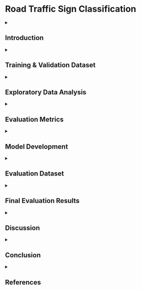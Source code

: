 # Road Traffic Sign Classification

<details>
<summary><h2>Introduction</h2></summary>
The aim of this project is to train at least two models to classify images of European road traffic signs based on their sign shape or sign type. To achieve this, I analyzed a specifically prepared dataset from the Belgium Traffic Sign Classification (TSC) Benchmark, consisting of 3699 grayscale images, using Jupyter Notebook. Exploratory Data Analysis (EDA) was performed to better understand the data composition. An ‘unseen’ independent evaluation dataset, compiled from a combination of images from the German TSC dataset, images from the internet, and digital photos taken personally from an iPhone, was used to evaluate each developed model's performance.

Two different supervised machine learning algorithms were investigated: Artificial Neural Network (ANN) and Convolutional Neural Network (CNN). Model optimization techniques such as hyperparameter tuning, regularization, dropout, data augmentation, and edge detection filtering were also explored. Based on the results obtained from each model's performance against the evaluation dataset, the best model for each task was identified.
</details>

<details>
<summary><h2>Training & Validation Dataset</h2></summary>
The dataset provided for this project is a modified version of the Belgium Traffic Sign Classification Benchmark which contains images of European road traffic signs taken from real-world vehicles. It consists of 3699 grayscale ‘.png’ images, each having a 28 (H) x 28 (W) pixel dimension.

Images have been placed in sub-directories in the format of `./trafficsigns_dataset/{sign-shape}/{sign-type}/`, corresponding to its correct classification. For example, an image in the `/diamond/rightofway/` directory has a sign shape of ‘diamond’, and a sign type of ‘rightofway’. Some sign types have different individual signs, such as the ‘speed’ sign type having signs from 10-70mph.
</details>

<details>
<summary><h2>Exploratory Data Analysis</h2></summary>

### Data Preparation
In preparing the dataset for analysis and model training, I utilized a script to systematically traverse through the directory structure of the traffic sign images. The script loops through each subdirectory, reading each image file (in PNG format), and extracting relevant metadata such as the image's file path, sign shape, sign type, dimensions, and an MD5 hash. The MD5 hash is used in a later step to ensure none of the images are duplicated in the evaluation set. These details are appended to a list, which is then converted into a pandas DataFrame. This DataFrame provides a structured view of the dataset, containing columns for the image's file path, image path, filename, sign shape, sign type, and dimensions. The final DataFrame consists of 3699 rows with 7 attributes each, enabling efficient EDA.

### Data Distribution
Checking the number of images under each shape revealed noticeable skewness in the distribution of images across different traffic sign shapes. The majority of the images are round signs, with 1760 images, comprising approximately 47.6% of the dataset. Triangle signs follow with 926 images (25%), and square signs with 688 images (18.6%). Diamond-shaped signs are less common, with 282 images (7.6%), and hexagonal signs are the least represented, with only 43 images (1.2%). This skewness indicates a higher concentration of certain sign shapes, particularly round and triangle, which could impact the model's performance and may necessitate strategies to handle the imbalance.

Checking the number of images under each sign type also reveals substantial skewness. The "warning" sign type is the most prevalent, with 695 images, making up approximately 18.8% of the dataset. The next most common types are "noentry" (375 images, 10.1%) and "speed" (316 images, 8.5%). In contrast, several sign types, such as "stop" (43 images, 1.2%), "crossing" (95 images, 2.6%), and "roundabout" (98 images, 2.7%), have relatively few images. This uneven distribution indicates that the dataset is heavily weighted towards certain sign types, and I will address class imbalance in the modeling process to ensure fair and effective training.

### Image Size Distribution
The dataset consists of images uniformly sized at 28x28 pixels. This uniformity ensures consistency in the input data for image processing and model training, simplifying preprocessing steps such as resizing and normalization. The fact that all 3699 images adhere to this dimension is critical for maintaining a standardized input format for the convolutional neural network (CNN) models used in the classification tasks. This consistency helps streamline the workflow and ensures that the models can efficiently process the data without additional adjustments for varying image sizes.

### Colour Analysis
The dataset consists of grayscale images, where each color channel (red, green, and blue) carries the same intensity values, resulting in identical distributions across all channels. The pixel intensities range from 0 to 255, with higher concentrations in the lower range (around 50-100) and near the maximum intensity (255). This indicates a variety of shades, with significant amounts of both darker and brighter pixels. This uniform grayscale representation ensures consistency in the dataset, simplifying preprocessing and feature extraction for model training.

### Data Splitting
Since I am testing my model with real-world data that would be completely unseen, I have only split it into train and validation sets in 80-20 percent respectively. After splitting, the training data consists of 2959 images and the validation data consists of 740 images.

### Data Leakage Check
The distribution of sign shapes and sign types in the training and validation sets demonstrates good overlap, showing that both sets contain similar proportions of each type. The consistent peaks for common shapes and types across both datasets confirm good representation and suggest that the validation set can provide a realistic indication of the model's performance on new, unseen data. The data split appears to be effective, suggesting that the validation set mirrors the training data well, supporting effective model training and validation.
</details>

<details>
<summary><h2>Evaluation Metrics</h2></summary>

### Chosen Metrics: Accuracy and Weighted F1-Score
Accuracy serves as a general performance indicator, measuring the overall correctness of the model. It is defined as the ratio of correctly predicted observations to the total observations, providing a quick and intuitive measure of the model’s general effectiveness.

The Weighted F1-Score addresses the class imbalance present in the dataset. It adjusts the F1-Score for each class by the number of true instances, giving more weight to classes with more samples. This metric provides a balance between precision and recall in a single number, weighted by the class distribution. This ensures that the model’s performance on less common classes significantly influences the overall score.
</details>

<details>
<summary><h2>Model Development</h2></summary>

### Artificial Neural Network (ANN) - Baseline
Starting with an ANN allows me to establish a straightforward performance metric to determine if the complexity added by Convolutional Neural Networks (CNNs) is justified. This approach is particularly useful because it allows me to quickly identify any major issues or bottlenecks in the initial model without the added complexity of a CNN. Additionally, ANNs are faster to train and easier to debug, making them ideal for initial experimentation and validation.

### ANN Architecture
1. **Flatten Layer**: Transforms the 2D 28x28 pixel grayscale images into a 1D vector of 784 elements, necessary for dense layers in a neural network that accept vectors as input.
2. **Dense Layer (Hidden Layer)**: The hidden layer with 256 neurons captures complex relationships and features from the flattened input vector using ReLU activation.
3. **Output Layer**: Has 5 or 16 neurons, corresponding to the five classes of sign shapes or sixteen classes for sign types. The layer’s output (logits) is directly utilized by the loss function due to `from_logits=True`.

### Compilation Settings
1. **Optimizer**: Adam, an adaptive learning rate optimization algorithm that can handle sparse gradients on noisy problems.
2. **Loss Function**: CategoricalCrossentropy with `from_logits=True` for multi-class classification tasks.
3. **Metrics**: Categorical accuracy to evaluate the performance of the model in a multi-class classification scenario.

### Convolutional Neural Network (CNN)
#### Sign Shape Architecture
- **Input Layer**: Conv2D(32, (3, 3), activation='relu', input_shape=(28, 28, 1)) with 32 filters of size 3x3.
- **Pooling Layer**: MaxPooling2D((2, 2)).
- **Dropout Layer**: Dropout(0.25).
- **Second Convolutional Layer**: Conv2D(64, (3, 3), activation='relu') with 64 filters.
- **Second Pooling Layer**: MaxPooling2D((2, 2)).
- **Second Dropout Layer**: Dropout(0.25).
- **Flattening Layer**: Converts the 3D output into a 1D vector.
- **Dense Layer**: Dense(128, activation='relu').
- **Third Dropout Layer**: Dropout(0.5).
- **Output Layer**: Dense(5, activation='softmax') for multi-class classification.

#### Sign Type Architecture
- Similar to Sign Shape Architecture with the addition of a third convolutional layer (Conv2D(128, (3, 3), activation='relu')) and corresponding pooling and dropout layers.
- **Output Layer**: Dense(16, activation='softmax') for multi-class classification.
### Model Compilation
- **Optimizer**: Adam for efficient weight adjustment.
- **Loss Function**: Categorical crossentropy for multi-class classification.
- **Metrics**: Accuracy to monitor the percentage of correctly predicted instances.

### Detection Filter
Used Sobel edge detection filter in pre-processing to identify edges in each image before model training.

### Hyperparameter Tuning
Conducted using Bayesian search on multiple models across both ANN and CNN. For ANN models, the number of neurons in the first hidden layer and the learning rate were tuned. For CNN models, filters, kernel size, kernel regularizer, dropout rate, and dense layer units were tuned.

### Early Stopping
Incorporated to terminate training when the selected metric no longer improves within a chosen ‘patience’ period, reducing overfitting.
</details>

<details>
<summary><h2>Evaluation Dataset</h2></summary>
An ‘unseen’ independent evaluation dataset, consisting of 493 images, was used to evaluate the performance of each developed model. This dataset was compiled from a combination of the following:
- Images from the German TSC dataset
- Images from the test set of the Belgium TSC dataset
- Other images taken from the internet
- Digital photos taken personally from an iPhone

A significant portion of the evaluation dataset was sourced from the German TSC dataset due to the similarity in street sign design between Germany and Belgium. The Belgium TSC dataset was also used due to the absence of a few sign types in the German TSC dataset. Additionally, images sourced from the internet were used to increase the sample size for certain sign types. Personally taken digital photos were included to ensure the models are viable in real-world scenarios. Prior to evaluation, the dataset was preprocessed by converting images to grayscale, resizing to 28x28, and applying an edge detection filter (if applicable).
</details>

<details>
<summary><h2>Final Evaluation Results</h2></summary>
The results (based on the evaluation metrics chosen) of each model architecture against variations of the training dataset are summarized below. Note:
- ‘_opt’ refers to an optimized model with hyperparameter tuning conducted.
- Data Augmentation applied only on the training set.
- Filter applied on training, validation, and evaluation sets.

### Sign Shape
| Model              | Original Data  | Data Augmentation | Data Aug + Filter |
|--------------------|----------------|-------------------|-------------------|
| ANN shape_ann_1    | Acc: 0.73      | Acc: 0.62         | Acc: 0.87         |
|                    | WF1: 0.73      | WF1: 0.62         | WF1: 0.87         |
| ANN shape_ann_opt* | Acc: 0.70      | Acc: 0.81         | Acc: 0.86         |
|                    | WF1: 0.69      | WF1: 0.78         | WF1: 0.85         |
| CNN shape_cnn_1    | Acc: 0.96      | Acc: 0.97         | Acc: 0.97         |
|                    | WF1: 0.95      | WF1: 0.97         | WF1: 0.97         |
| CNN shape_cnn_opt* | Acc: 0.97      | Acc: 0.98         | Acc: 0.98         |
|                    | WF1: 0.95      | WF1: 0.98         | WF1: 0.98         |
| CNN shape_cnn_google| Acc: 0.90     | Acc: 0.95         | Acc: 0.97         |
| net                | WF1: 0.90      | WF1: 0.95         | WF1: 0.96         |

Based on the results, the best model for sign shape is the ‘shape_cnn_opt’ model with data augmentation, achieving an accuracy and weighted F1-score of 0.98.

### Sign Type
| Model               | Original Data  | Data Augmentation | Data Aug + Filter |
|---------------------|----------------|-------------------|-------------------|
| ANN type_ann_1      | Acc: 0.51      | Acc: 0.62         | Acc: 0.74         |
|                     | WF1: 0.51      | WF1: 0.62         | WF1: 0.73         |
| ANN type_ann_opt*   | Acc: 0.61      | Acc: 0.68         | Acc: 0.78         |
|                     | WF1: 0.61      | WF1: 0.68         | WF1: 0.77         |
| CNN type_cnn_tl     | Acc: 0.78      | Acc: 0.80         | Acc: 0.78         |
|                     | WF1: 0.77      | WF1: 0.79         | WF1: 0.76         |
| CNN type_cnn_1      | Acc: 0.87      | Acc: 0.90         | Acc: 0.90         |
|                     | WF1: 0.86      | WF1: 0.90         | WF1: 0.89         |
| CNN type_cnn_opt*   | Acc: 0.82      | Acc: 0.88         | Acc: 0.84         |
|                     | WF1: 0.81      | WF1: 0.88         | WF1: 0.83         |
| CNN type_cnn_googlenet| Acc: 0.74    | Acc: 0.88         | Acc: 0.83         |
|                     | WF1: 0.74      | WF1: 0.88         | WF1: 0.83         |

The best model for sign type is the ‘type_cnn_1’ model with data augmentation, achieving an accuracy and weighted F1-score of 0.90.
</details>

<details>
<summary><h2>Discussion</h2></summary>
Due to the increase in hyperparameters requiring tuning in CNN models, a larger number of trials were required to arrive at the optimal values compared to ANN where only two hyperparameters were tuned. As a result, the performance of ‘optimized’ models may be lower due to suboptimal hyperparameter values, as seen in the case of ‘type_cnn_opt’ compared to ‘type_cnn_1’.

### Edge Detection Filters
- **ANN Performance Improvement**: Edge detection filters simplify input data by highlighting edges and removing extraneous details, benefiting ANNs by making it easier to learn important features.
- **CNN Performance Decrease**: Edge detection filters can remove important contextual and textural information, leading to decreased performance as CNNs rely on rich, unaltered input data to learn and apply their own filters.
</details>

<details>
<summary><h2>Conclusion</h2></summary>
In conclusion, appropriate machine learning techniques were selected and applied to create two models used to predict the sign shape or sign type of European Traffic Street signs. EDA was performed on the datasets to better understand the data in depth, such as image dimension, class imbalance, and color distribution. An independent evaluation set was created from various sources, including real-world photos taken personally to mimic the real-world feasibility of the models created, ensuring no overlap between the evaluation set and the training or validation dataset.

ANN and CNN architectures were chosen for model development, with further optimization conducted such as hyperparameter tuning, data augmentation, edge detection filtering, early stopping, and other regularization techniques to reduce overfitting and improve model performance. After analyzing the result of each model variation, the final model chosen for sign shape prediction was ‘shape_cnn_opt’ trained with data augmentation, achieving an accuracy and weighted F1-score of 0.98. The chosen model for sign type was ‘type_cnn_1’ trained with data augmentation, achieving an accuracy and weighted F1-score of 0.90.
</details>

<details>
<summary><h2>References</h2></summary>
1. Ahmad, I. (2024). ‘Sigmoid vs ReLU’, Educative. Retrieved May 5, 2024, from https://www.educative.io/answers/sigmoid-vs-relu.
  
2. Vishwakarma, N. (2023). ‘What is Adam Optimizer?’, Analytics Vidhya. Retrieved May 5, 2024, from https://www.analyticsvidhya.com/blog/2023/09/what-is-adam-optimizer/.
   
3. Sharma, N., et al. (2018). “An Analysis Of Convolutional Neural Networks For Image Classification.” Procedia Computer Science, vol. 132, pp. 377–84, https://doi.org/10.1016/j.procs.2018.05.198.
   
4. Yamashita, R., Nishio, M., Do, R.K., & Togashi, K. (2018). ‘Convolutional neural networks: an overview and application in radiology’, Insights into Imaging, vol. 9, no. 4, pp. 611-629. Retrieved May 18, 2024, from https://doi.org/10.1007/s13244-018-0639-9.
   
5. Heaton, J. (2018). “Ian Goodfellow, Yoshua Bengio, and Aaron Courville: Deep Learning: The MIT Press, 2016, 800 Pp, ISBN: 0262035618.” Genetic Programming and
